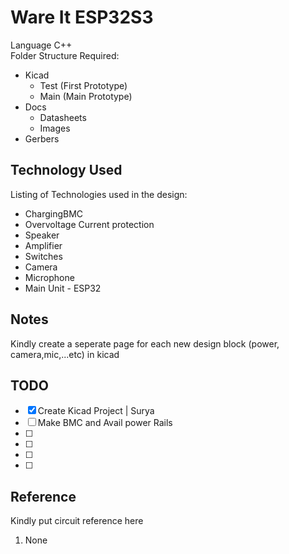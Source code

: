 # Ware It ESP32S3


Language C++  \
Folder Structure Required:
- Kicad
	- Test (First Prototype)
	- Main (Main Prototype)
- Docs
	- Datasheets
	- Images
- Gerbers

## Technology Used
Listing of Technologies used in the design:
- ChargingBMC 
- Overvoltage Current protection
- Speaker 
- Amplifier
- Switches
- Camera
- Microphone
- Main Unit - ESP32


## Notes
Kindly create a seperate page for each new design block (power, camera,mic,...etc) in kicad

## TODO
- [x] Create Kicad Project | Surya
- [ ] Make BMC and Avail power Rails
- [ ]
- [ ]
- [ ]
- [ ]
## Reference
Kindly put circuit reference here
1. None